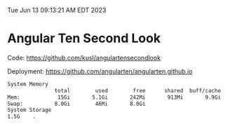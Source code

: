 Tue Jun 13 09:13:21 AM EDT 2023

# Angular Ten Second Look

Code: https://github.com/kusl/angulartensecondlook

Deployment: https://github.com/angularten/angularten.github.io

```bash
System Memory
               total        used        free      shared  buff/cache   available
Mem:            15Gi       5.1Gi       242Mi       913Mi       9.9Gi       8.9Gi
Swap:          8.0Gi        46Mi       8.0Gi
System Storage
1.5G	.
```
